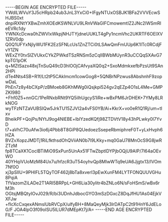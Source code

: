 -----BEGIN AGE ENCRYPTED FILE-----
YWdlLWVuY3J5cHRpb24ub3JnL3YxCi0+IFgyNTUxOSBJK1BFa2VVVEcwSHJBS0xt
dnpiRXNtYXBwZmhXOEdKSWNLVU9LRnVWaGlFCmowemtIZ2JNc2lWSmRleEVRc1dy
YWNXcDcwa0hZWVIxWkpjNHJTYjdneUUKLT4gPy1ncmVhc2UKRTF6OElXV1ZRV0dp
Q0Q1UFYxNjIyWU1FK2EzSFNLcUs1ZnZTCi0tLSAwQmFmUUp6K1lTc0RCdjFvY1ZN
WExZY0tvSlZVUkxCYkZPWkdTSzRNSm5zCqIlBWbMUynR3uCCQqSXAvG7kpTG1pOK
q+MZtSazx48xjTnSuQ49cD3hlOOjCAfvyaXQ0q2+SxoMdmkxefbPzsUt9SAn2HPi
dTe4Nts4SB+R1f/Lt2tP5CAklmcm1cowGog8+5QNBrNPzwus8AbshnhF9zopwDaL
PhEn7z8y4bCXpP/zBMoeb8GKhMWg0iQsjkpi524gv2qEZp4O1sL4Me+GMPZKI980
+Fhf0Z5+nnGC/1PeRNxbRNt9YQ5ilhUgcyS1iRe+wBxPM6JrDHEK+7YMy8LRkNOG
wyTFzNTZaVUBSIQw5JrkTU15ZJVI2a4vFS0YB/Ai+KkrX+vo0eR1Q1Rj/um+tIxv
BheikPF+QojPs/NYtJ9og4NlEBE+lblYzedKQfj98ZTDVtV18y43hPLwky0I7YvD
t7+aVhC70uAfw3io6j4Pbb8T8GiP8QUedoezSsepeRbmiphreF0T+yLxHvph6HZA
BVZvXopzJMDTj1RiLfkthsdOhQViiAN0b7l9LKky+mq0GaU78MnOcS9G8jwRZTzM
fp8TCaXK1CoclBTiMiO9SxPun5UnAx51FTwZbptIDYPjbOQjU9AIP/7l64aOEvWO
40YHqiVUoMzM84Ux7u/hfzcR3uT54oyhvQp8MlwWTq9eUA6Jjgtx13/lVOm7Nf0O
xj3pSIIU+9PHIFL5TQyTOF462j8bTa8xverI3pEwXunFM4LYTFONQUUVGHu8PqiA
TfVazomZiLADe2T1ARI5BRPpL+GH6Lia30ylitr4bZNLo6N/sFoHSmS/wBx6rM3h
OGtsjMBQtyIOvJ029/R/bi3UDnhJdbocGYO3mSzDGxcZ8DqJfHU1As04EjkVXFJw
+fIcXcCxqexANmslUbRVCpX/ulfyBH+8MaQeyMjk3lrDATpC2t91HnY6JdELoG/F
JOA4IpO3f09oISU5lLUR7dMEpKt7j/A=
-----END AGE ENCRYPTED FILE-----
